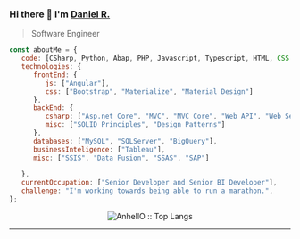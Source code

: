 ### Hi there 👋 I'm [Daniel R.](https://github.com/hdanielra)
> Software Engineer 



```javascript
const aboutMe = {
   code: [CSharp, Python, Abap, PHP, Javascript, Typescript, HTML, CSS ],
   technologies: {
      frontEnd: {
         js: ["Angular"],
         css: ["Bootstrap", "Materialize", "Material Design"]
      },
      backEnd: {
         csharp: ["Asp.net Core", "MVC", "MVC Core", "Web API", "Web Services", "WCF", "LinQ", "Entity Framework"],
         misc: ["SOLID Principles", "Design Patterns"]
      },
      databases: ["MySQL", "SQLServer", "BigQuery"],
      businessInteligence: ["Tableau"],
      misc: ["SSIS", "Data Fusion", "SSAS", "SAP"]
      
   },
   currentOccupation: ["Senior Developer and Senior BI Developer"],
   challenge: "I'm working towards being able to run a marathon.",
};
```


<p align="center"><img src="https://github-readme-stats.vercel.app/api/top-langs/?username=hdanielra&langs_count=10&theme=tokyonight&layout=compact" alt="AnhellO :: Top Langs" /></p>


---
